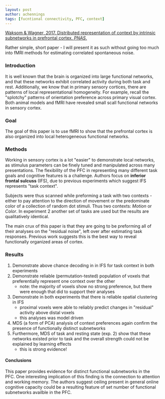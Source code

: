 ```yaml
---
layout: post
author: achennings
tags: [fucntional connectivity, PFC, context]
---
```


[Waksom & Wagner, 2017. Distributed representation of context by intrinsic subnetworks in prefrontal cortex. _PNAS_.](https://doi.org/10.1073/pnas.1615269114)

Rather simple, short paper - I will present it as such without going too much into fMRI methods for estimating correlated spontaneous noise.

### Introduction
It is well known that the brain is organized into large functional networks, and that these networks exhibit correlated activity during both task and rest. Additionally, we know that in primary sensory cortices, there are patterns of local representational homogeneity. For example, recall the "splotchy" patterns of orientation preference across primary visual cortex. Both animal models and fMRI have revealed small scall functional networks in sensory cortex.

### Goal
The goal of this paper is to use fMRI to show that the prefrontal cortex is also organized into local heterogeneous functional networks.

### Methods
Working in sensory cortex is a lot "easier" to demonstrate local networks, as stimulus parameters can be finely tuned and manipulated across many presentations. The flexibility of the PFC in representing many different task goals and cognitive features is a challenge. Authors focus on **inferior frontal sulcuss** (IFS), due to previous experiments which suggest IFS represents "task context".

Subjects were thus scanned while preforming a task with two contexts - either to pay attention to the direction of movement or the predominate color of a collection of random dot stimuli. Thus two contexts: _Motion_ or _Color_. In experiment 2 another set of tasks are used but the results are qualitatively identical.

The main crux of this paper is that they are going to be preforming all of their analyses on the "residual noise", left over after estimating task responses. Previous work suggests this is the best way to reveal functionally organized areas of cortex.

### Results
1. Demonstrate above chance decoding in in IFS for task context in both experiments
2. Demonstrate reliable (permutation-tested) population of voxels that preferentially represent one context over the other
    - note: the majority of voxels show no strong preference, but there were enough that did to support their analyses
3. Demonstrate in both experiments that there is reliable spatial clustering in IFS
    - proximal voxels were able to reliably predict changes in "residual" activity above distal voxels
    - this analyses was model driven
4. MDS (a form of PCA) analysis of context preferences again confirm the presence of functionally distinct subnetworks
5. Furthermore, MDS of task and resting state (exp. 2) show that these networks existed prior to task and the overall strength could not be explained by learning effects
    - this is strong evidence!

#### Conclusions
This paper provides evidence for distinct functional subnetworks in the PFC. One interesting implication of this finding is the connection to attention and working memory. The authors suggest ceiling present in general online cognitive capacity could be a resulting feature of set number of functional subnetworks availble in the PFC. 

